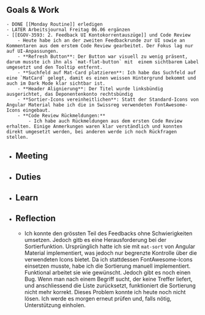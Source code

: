 ## Goals & Work
	- DONE [[Monday Routine]] erledigen
	- LATER Arbeitsjournal Freitag 06.06 ergänzen
	- [[EGOV-3593: 2. Feedback UI Kontokorrentauszüge]] und Code Review
		- Heute habe ich an der zweiten Feedbackrunde zur UI sowie an Kommentaren aus dem erstem Code Review gearbeitet. Der Fokus lag nur auf UI-Anpassungen.
		- **Refresh Button**: Der Button war visuell zu wenig präsent, darum musste ich ihn als `mat-flat-button` mit  einem sichtbarem Label umgesetzt und den Tooltip entfernt.
		- **Suchfeld auf Mat-Card platzieren**: Ich habe das Suchfeld auf eine `MatCard` gelegt, damit es einen weissen Hintergrund bekommt und auch im Dark Mode klar sichtbar ist.
		- **Header Alignierung**: Der Titel wurde linksbündig ausgerichtet, das Deponentenkonto rechtsbündig
		- **Sortier-Icons vereinheitlichen**: Statt der Standard-Icons von Angular Material habe ich die in Swissreg verwendeten FontAwesome-Icons eingebaut.
		- **Code Review Rückmeldungen:**
			- Ich habe auch Rückmeldungen aus dem ersten Code Review erhalten. Einige Anmerkungen waren klar verständlich und konnten direkt umgesetzt werden, bei anderen werde ich noch Rückfragen stellen.
- ## Meeting
- ## Duties
- ## Learn
- ## Reflection
	- Ich konnte den grössten Teil des Feedbacks ohne Schwierigkeiten umsetzen. Jedoch gitb es eine Herausforderung bei der Sortierfunktion. Ursprünglich hatte ich sie mit          `mat-sort` von Angular Material implementiert, was jedoch nur begrenzte Kontrolle über die verwendeten Icons bietet. Da ich stattdessen FontAwesome-Icons einsetzen musste, habe ich die Sortierung manuell implementiert. Funktional arbeitet sie wie gewünscht. Jedoch gibt es noch einen Bug. Wenn man nach einem Begriff sucht, der keine Treffer liefert, und anschliessend die Liste zurücksetzt, funktioniert die Sortierung nicht mehr korrekt. Dieses Problem konnte ich heute noch nicht lösen. Ich werde es morgen erneut prüfen und, falls nötig, Unterstützung einholen.